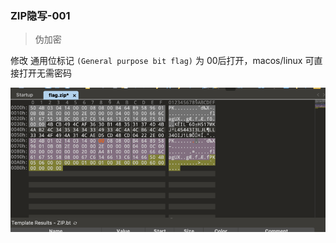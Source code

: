 ### ZIP隐写-001
> 伪加密

修改 通用位标记 `(General purpose bit flag)`  为 00后打开，macos/linux 可直接打开无需密码 

![img.png](img/img.png)







